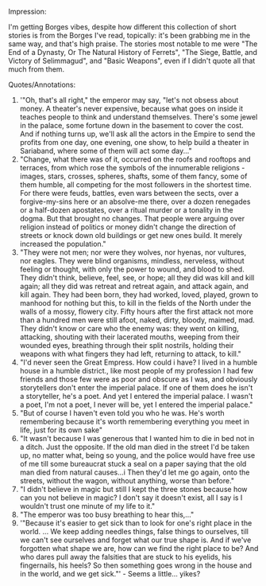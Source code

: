 Impression:

I'm getting Borges vibes, despite how different this collection of short stories is from the Borges I've read, topically: it's been grabbing me in the same way, and that's high praise.
The stories most notable to me were "The End of a Dynasty, Or The Natural History of Ferrets", "The Siege, Battle, and Victory of Selimmagud", and "Basic Weapons", even if I didn't quote all that much from them.

Quotes/Annotations:
1. '"Oh, that's all right," the emperor may say, "let's not obsess about money. A theater's never expensive, because what goes on inside it teaches people to think and understand themselves. There's some jewel in the palace, some fortune down in the basement to cover the cost. And if nothing turns up, we'll ask all the actors in the Empire to send the profits from one day, one evening, one show, to help build a theater in Sariaband, where some of them will act some day..."
1. "Change, what there was of it, occurred on the roofs and rooftops and terraces, from which rose the symbols of the innumerable religions - images, stars, crosses, spheres, shafts, some of them fancy, some of them humble, all competing for the most followers in the shortest time. For there were feuds, battles, even wars between the sects, over a forgive-my-sins here or an absolve-me there, over a dozen renegades or a half-dozen apostates, over a ritual murder or a tonality in the dogma. But that brought no changes. That people were arguing over religion instead of politics or money didn't change the direction of streets or knock down old buildings or get new ones build. It merely increased the population."
1. "They were not men; nor were they wolves, nor hyenas, nor vultures, nor eagles. They were blind organisms, mindless, nerveless, without feeling or thought, with only the power to wound, and blood to shed. They didn't think, believe, feel, see, or hope; all they did was kill and kill again; all they did was retreat and retreat again, and attack again, and kill again. They had been born, they had worked, loved, played, grown to manhood for nothing but this, to kill in the fields of the North under the walls of a mossy, flowery city. Fifty hours after the first attack not more than a hundred men were still afoot, naked, dirty, bloody, maimed, mad. They didn't know or care who the enemy was: they went on killing, attacking, shouting with their lacerated mouths, weeping from their wounded eyes, breathing through their split nostrils, holding their weapons with what fingers they had left, returning to attack, to kill."
1. "I'd never seen the Great Empress. How could i have? I lived in a humble house in a humble district., like most people of my profession I had few friends and those few were as poor and obscure as I was, and obviously storytellers don't enter the imperial palace. If one of them does he isn't a storyteller, he's a poet. And yet I entered the imperial palace. I wasn't a poet, I'm not a poet, I never will be, yet I entered the imperial palace."
1. "But of course I haven't even told you who he was. He's worth remembering because it's worth remembering everything you meet in life, just for its own sake"
1. "It wasn't because I was generous that I wanted him to die in bed not in a ditch. Just the opposite. If the old man died in the street I'd be taken up, no matter what, being so young, and the police would have free use of me till some bureaucrat stuck a seal on a paper saying that the old man died from natural causes...i Then they'd let me go again, onto the streets, without the wagon, without anything, worse than before."
1. "I didn't believe in magic but still I kept the three stones because how can you not believe in magic? I don't say it doesn't exist, all I say is I wouldn't trust one minute of my life to it."
1. "The emperor was too busy breathing to hear this,..."
1. '"Because it's easier to get sick than to look for one's right place in the world. ... We keep adding needles things, false things to ourselves, till we can't see ourselves and forget what our true shape is. And if we've forgotten what shape we are, how can we find the right place to be? And who dares pull away the falsities that are stuck to his eyelids, his fingernails, his heels? So then something goes wrong in the house and in the world, and we get sick."' - Seems a little... yikes?
